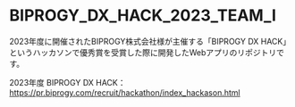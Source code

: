 # BIPROGY_DX_HACK_2023_TEAM_I
2023年度に開催されたBIPROGY株式会社様が主催する「BIPROGY DX HACK」というハッカソンで優秀賞を受賞した際に開発したWebアプリのリポジトリです。

2023年度 BIPROGY DX HACK：https://pr.biprogy.com/recruit/hackathon/index_hackason.html
